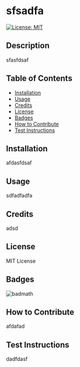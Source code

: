 # sfsadfa

  [![License: MIT](https://img.shields.io/badge/License-MIT-yellow.svg)](https://opensource.org/licenses/MIT)

  ## Description

  sfasfdsaf
  
  
  ## Table of Contents
  
  - [Installation](#installation)
  - [Usage](#usage)
  - [Credits](#credits)
  - [License](#license)
  - [Badges](#badges)
  - [How to Contribute](#how-to-contribute)
  - [Test Instructions](#test-instructions)
  
  ## Installation
  
  afdasfdsaf
  
  
  ## Usage
  
  sdfadfadfa
  
  ## Credits

  adsd
  
  
  ## License
  
  MIT License
  
  
  ## Badges
  
  ![badmath](https://img.shields.io/github/languages/top/lernantino/badmath)
  
  
  ## How to Contribute
  afdafad
  
  ## Test Instructions
  dadfdasf

